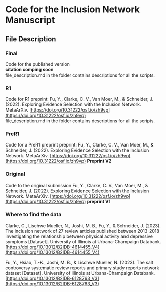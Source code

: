 # Code for the Inclusion Network Manuscript

## File Description

### Final
Code for the published version  
**citation comping soon**  
file_description.md in the folder contains descriptions for all the scripts. 

### R1
Code for R1
preprint: Fu, Y., Clarke, C. V., Van Moer, M., & Schneider, J. (2022). Exploring Evidence Selection with the Inclusion Network. MetaArXiv. [https://doi.org/10.31222/osf.io/zh9vp](https://doi.org/10.31222/osf.io/zh9vp)  
file_description.md in the folder contains descriptions for all the scripts. 

### PreR1
Code for a PreR1 preprint
preprint: Fu, Y., Clarke, C. V., Van Moer, M., & Schneider, J. (2022). Exploring Evidence Selection with the Inclusion Network. MetaArXiv. [https://doi.org/10.31222/osf.io/zh9vp](https://doi.org/10.31222/osf.io/zh9vp) **Preprint V2**

### Original
Code fo the original submission
Fu, Y., Clarke, C. V., Van Moer, M., & Schneider, J. (2022). Exploring Evidence Selection with the Inclusion Network. MetaArXiv. [https://doi.org/10.31222/osf.io/zh9vp](https://doi.org/10.31222/osf.io/zh9vp) **preprint V1**

### Where to find the data
Clarke, C., Lischwe Mueller, N., Joshi, M. B., Fu, Y., & Schneider, J. (2023). The inclusion network of 27 review articles published between 2013-2018 investigating the relationship between physical activity and depressive symptoms [Dataset]. University of Illinois at Urbana-Champaign Databank. [https://doi.org/10.13012/B2IDB-4614455_V4](https://doi.org/10.13012/B2IDB-4614455_V4)


Fu, Y., Hsiao, T.-K., Joshi, M. B., & Lischwe Mueller, N. (2023). The salt controversy systematic review reports and primary study reports network dataset [Dataset]. University of Illinois at Urbana-Champaign Databank. [https://doi.org/10.13012/B2IDB-6128763_V3](https://doi.org/10.13012/B2IDB-6128763_V3)

